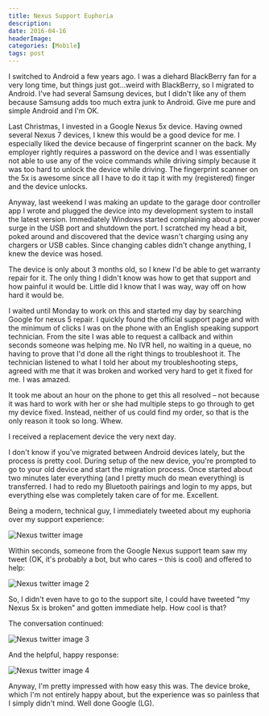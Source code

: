 ```yaml
---
title: Nexus Support Euphoria
description: 
date: 2016-04-16
headerImage: 
categories: [Mobile]
tags: post
---
```


I switched to Android a few years ago. I was a diehard BlackBerry fan for a very long time, but things just got…weird with BlackBerry, so I migrated to Android. I've had several Samsung devices, but I didn't like any of them because Samsung adds too much extra junk to Android. Give me pure and simple Android and I'm OK.

Last Christmas, I invested in a Google Nexus 5x device. Having owned several Nexus 7 devices, I knew this would be a good device for me. I especially liked the device because of fingerprint scanner on the back. My employer rightly requires a password on the device and I was essentially not able to use any of the voice commands while driving simply because it was too hard to unlock the device while driving. The fingerprint scanner on the 5x is awesome since all I have to do it tap it with my (registered) finger and the device unlocks.

Anyway, last weekend I was making an update to the garage door controller app I wrote and plugged the device into my development system to install the latest version. Immediately Windows started complaining about a power surge in the USB port and shutdown the port. I scratched my head a bit, poked around and discovered that the device wasn't charging using any chargers or USB cables. Since changing cables didn't change anything, I knew the device was hosed.

The device is only about 3 months old, so I knew I'd be able to get warranty repair for it. The only thing I didn't know was how to get that support and how painful it would be. Little did I know that I was way, way off on how hard it would be.

I waited until Monday to work on this and started my day by searching Google for nexus 5 repair. I quickly found the official support page and with the minimum of clicks I was on the phone with an English speaking support technician. From the site I was able to request a callback and within seconds someone was helping me. No IVR hell, no waiting in a queue, no having to prove that I'd done all the right things to troubleshoot it. The technician listened to what I told her about my troubleshooting steps, agreed with me that it was broken and worked very hard to get it fixed for me. I was amazed.

It took me about an hour on the phone to get this all resolved – not because it was hard to work with her or she had multiple steps to go through to get my device fixed. Instead, neither of us could find my order, so that is the only reason it took so long. Whew.

I received a replacement device the very next day.

I don't know if you've migrated between Android devices lately, but the process is pretty cool. During setup of the new device, you're prompted to go to your old device and start the migration process. Once started about two minutes later everything (and I pretty much do mean everything) is transferred. I had to redo my Bluetooth pairings and login to my apps, but everything else was completely taken care of for me. Excellent.

Being a modern, technical guy, I immediately tweeted about my euphoria over my support experience:

![Nexus twitter image ](/images/2016/nexus-1.png) 

Within seconds, someone from the Google Nexus support team saw my tweet (OK, it's probably a bot, but who cares – this is cool) and offered to help:

![Nexus twitter image 2](/images/2016/nexus-2.png) 

So, I didn't even have to go to the support site, I could have tweeted “my Nexus 5x is broken” and gotten immediate help. How cool is that?

The conversation continued:

![Nexus twitter image 3](/images/2016/nexus-3.png) 

And the helpful, happy response:

![Nexus twitter image 4](/images/2016/nexus-4.png) 

Anyway, I'm pretty impressed with how easy this was. The device broke, which I'm not entirely happy about, but the experience was so painless that I simply didn't mind. Well done Google (LG).